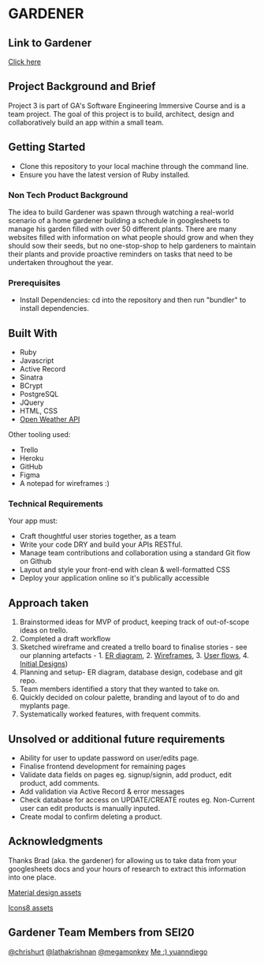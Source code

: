 # GARDENER

## Link to Gardener
[Click here](https://mighty-springs-54532.herokuapp.com/login)


## Project Background and Brief

Project 3 is part of GA's Software Engineering Immersive Course and is a team project. The goal of this project is to build, architect, design and collaboratively build an app within a small team.  


## Getting Started

- Clone this repository to your local machine through the command line.
- Ensure you have the latest version of Ruby installed. 


### Non Tech Product Background

The idea to build Gardener was spawn through watching a real-world scenario of a home gardener building a schedule in googlesheets to manage his garden filled with over 50 different plants. There are many websites filled with information on what people should grow and when they should sow their seeds, but no one-stop-shop to help gardeners to maintain their plants and provide proactive reminders on tasks that need to be undertaken throughout the year. 


### Prerequisites

- Install Dependencies:
cd into the repository and then run "bundler" to install dependencies.


## Built With

- Ruby
- Javascript
- Active Record
- Sinatra
- BCrypt
- PostgreSQL
- JQuery
- HTML, CSS
- [Open Weather API](https://openweathermap.org/api)

Other tooling used:
- Trello
- Heroku
- GitHub
- Figma
- A notepad for wireframes :)


### Technical Requirements
Your app must:

- Craft thoughtful user stories together, as a team
- Write your code DRY and build your APIs RESTful.
- Manage team contributions and collaboration using a standard Git flow on Github
- Layout and style your front-end with clean & well-formatted CSS
- Deploy your application online so it's publically accessible


## Approach taken 

1. Brainstormed ideas for MVP of product, keeping track of out-of-scope ideas on trello. 
2. Completed a draft workflow
3. Sketched wireframe and created a trello board to finalise stories - see our planning artefacts - 1. [ER diagram](https://github.com/yuanndiego/gardener/blob/master/Planning%20Artefacts/ER%20Diagram%20and%20DB%20details.png), 2. [Wireframes](https://github.com/yuanndiego/gardener/blob/master/Planning%20Artefacts/Wireframes.jpg), 3. [User flows](https://github.com/yuanndiego/gardener/blob/master/Planning%20Artefacts/Userflows.jpg), 4. [Initial Designs](https://github.com/yuanndiego/gardener/blob/master/Planning%20Artefacts/Initial%20Designs.png))
4. Planning and setup- ER diagram, database design, codebase and git repo.
5. Team members identified a story that they wanted to take on. 
6. Quickly decided on colour palette, branding and layout of to do and myplants page. 
7. Systematically worked features, with frequent commits.


## Unsolved or additional future requirements

- Ability for user to update password on user/edits page. 
- Finalise frontend development for remaining pages
- Validate data fields on pages eg. signup/signin, add product, edit product, add comments. 
- Add validation via Active Record & error messages
- Check database for access on UPDATE/CREATE routes eg. Non-Current user can edit products is manually inputed.
- Create modal to confirm deleting a product.


## Acknowledgments

Thanks Brad (aka. the gardener) for allowing us to take data from your googlesheets docs and your hours of research to extract this information into one place. 

[Material design assets](https://material.io/resources/icons/?style=baseline) 

[Icons8 assets](https://icons8.com/)


## Gardener Team Members from SEI20 
[@chrishurt](https://github.com/ChrisHurt)
[@lathakrishnan](https://github.com/LathaKrishnan)
[@megamonkey](https://github.com/Mega-Monkey)
[Me :) yuanndiego](https://github.com/yuanndiego)
